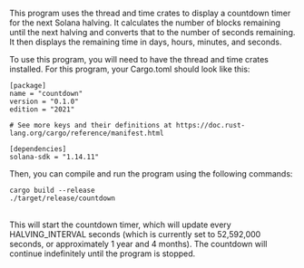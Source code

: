 This program uses the thread and time crates to display a countdown timer for the next Solana halving. It calculates the number of blocks remaining until the next halving and converts that to the number of seconds remaining. It then displays the remaining time in days, hours, minutes, and seconds.

To use this program, you will need to have the thread and time crates installed. For this program, your Cargo.toml should look like this:

```
[package]
name = "countdown"
version = "0.1.0"
edition = "2021"

# See more keys and their definitions at https://doc.rust-lang.org/cargo/reference/manifest.html

[dependencies]
solana-sdk = "1.14.11"
```
Then, you can compile and run the program using the following commands:

```
cargo build --release
./target/release/countdown
```
</br>
This will start the countdown timer, which will update every HALVING_INTERVAL seconds (which is currently set to 52,592,000 seconds, or approximately 1 year and 4 months). The countdown will continue indefinitely until the program is stopped.
